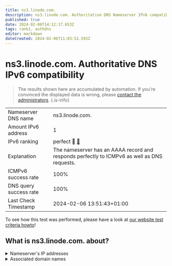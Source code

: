 ```yaml
---
title: ns3.linode.com.
description: ns3.linode.com. Authoritative DNS Nameserver IPv6 compatibility
published: true
date: 2024-02-06T14:12:17.653Z
tags: rank1, authdns
editor: markdown
dateCreated: 2024-02-06T11:03:52.593Z
---
```


# ns3.linode.com. Authoritative DNS IPv6 compatibility

> The results shown here are accumulated by automation. If you're convinced the displayed data is wrong, please [contact the administrators](/howto/chat). 
{.is-info}




|   |   |
| - | - |
| Nameserver DNS name | ns3.linode.com.
| Amount IPv6 address | 1
| IPv6 ranking | perfect :1st_place_medal: [🔗](/howto/ranking) |
| Explanation | The nameserver has an AAAA record and responds perfectly to ICMPv6 as well as DNS requests. |
| ICMPv6 success rate | 100%|
| DNS query success rate | 100% |
| Last Check Timestamp | 2024-02-06 13:51:43+01:00 |

To see how this test was performed, please have a look at [our website test criteria howto](/howto/testcriteria/authdns)!


## What is ns3.linode.com. about?




<details>
<summary>Nameserver's IP addresses</summary>

2400:cb00:2049:1::a29f:1981

</details>



<details>
<summary>Associated domain names</summary>

pouchdb.com

www.sqlite.org

</details>
